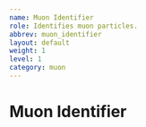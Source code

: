 ```yaml
---
name: Muon Identifier
role: Identifies muon particles.
abbrev: muon_identifier
layout: default
weight: 1
level: 1
category: muon
---
```

# Muon Identifier
